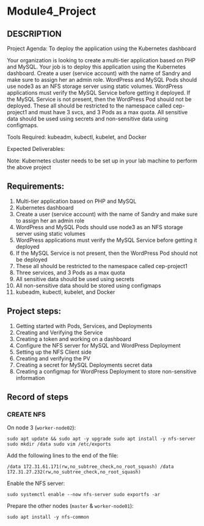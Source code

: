 # Module4_Project
## DESCRIPTION
Project Agenda: To deploy the application using the Kubernetes dashboard 

Your organization is looking to create a multi-tier application based on PHP and MySQL. Your job is to deploy this application using the Kubernetes dashboard. Create a user (service account) with the name of Sandry and make sure to assign her an admin role. WordPress and MySQL Pods should use node3 as an NFS storage server using static volumes. WordPress applications must verify the MySQL Service before getting it deployed. If the MySQL Service is not present, then the WordPress Pod should not be deployed. These all should be restricted to the namespace called cep-project1 and must have 3 svcs, and 3 Pods as a max quota. All sensitive data should be used using secrets and non-sensitive data using configmaps.  

Tools Required: kubeadm, kubectl, kubelet, and Docker  

Expected Deliverables:

Note: Kubernetes cluster needs to be set up in your lab machine to perform the above project

## Requirements:
1. Multi-tier application based on PHP and MySQL
2. Kubernetes dashboard
3. Create a user (service account) with the name of Sandry and make sure to assign her an admin role
4. WordPress and MySQL Pods should use node3 as an NFS storage server using static volumes
5. WordPress applications must verify the MySQL Service before getting it deployed
6. If the MySQL Service is not present, then the WordPress Pod should not be deployed
7. These all should be restricted to the namespace called cep-project1
8. Three services, and 3 Pods as a max quota
9. All sensitive data should be used using secrets
10. All non-sensitive data should be stored using configmaps
11. kubeadm, kubectl, kubelet, and Docker

## Project steps:
1. Getting started with Pods, Services, and Deployments
2. Creating and Verifying the Service
3. Creating a token and working on a dashboard
4. Configure the NFS server for MySQL and WordPress Deployment
5. Setting up the NFS Client side
6. Creating and verifying the PV
7. Creating a secret for MySQL Deployments secret data
8. Creating a configmap for WordPress Deployment to store non-sensitive information

## Record of steps

### CREATE NFS

On node 3 (`worker-node02`):

`sudo apt update && sudo apt -y upgrade
sudo apt install -y nfs-server
sudo mkdir /data
sudo vim /etc/exports`


Add the following lines to the end of the file:

`/data 172.31.61.171(rw,no_subtree_check,no_root_squash)
/data 172.31.27.232(rw,no_subtree_check,no_root_squash)`

Enable the NFS server:

`sudo systemctl enable --now nfs-server
sudo exportfs -ar`


Prepare the other nodes (`master` & `worker-node01`):

`sudo apt install -y nfs-common
`

